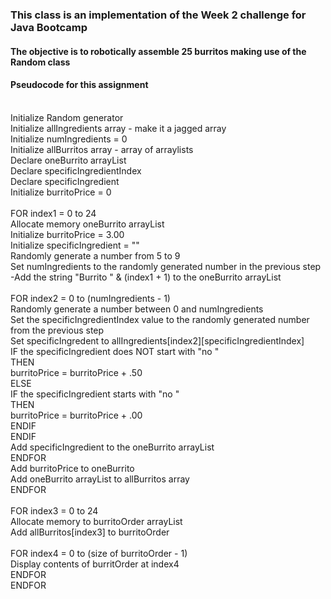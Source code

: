 ### This class is an implementation of the Week 2 challenge for Java Bootcamp
#### The objective is to robotically assemble 25 burritos making use of the Random class 


#### Pseudocode for this assignment 
\
Initialize Random generator\
Initialize allIngredients array - make it a jagged array\
Initialize numIngredients = 0\
Initialize allBurritos array - array of arraylists\
Declare oneBurrito arrayList\
Declare specificIngredientIndex\
Declare specificIngredient\
Initialize burritoPrice = 0\
\
FOR index1 = 0 to 24\
    Allocate memory oneBurrito arrayList\
    Initialize burritoPrice = 3.00\
    Initialize specificIngredient = ""\
    Randomly generate a number from 5 to 9\
    Set numIngredients to the randomly generated number in the previous step\
   -Add the string "Burrito " & (index1 + 1) to the oneBurrito arrayList\
   \
   FOR index2 = 0 to (numIngredients - 1)\
      Randomly generate a number between 0 and numIngredients\
       Set the specificIngredientIndex value to the randomly generated number from the previous step\
       Set specificIngredent to allIngredients[index2][specificIngredientIndex]\
       IF the specificIngredient does NOT start with "no "\
       THEN\
          burritoPrice = burritoPrice + .50\
       ELSE\
          IF the specificIngredient starts with "no "\
          THEN\
             burritoPrice = burritoPrice + .00\
          ENDIF\
       ENDIF\
       Add specificIngredient to the oneBurrito arrayList\
   ENDFOR\
   Add burritoPrice to oneBurrito\
   Add oneBurrito arrayList to allBurritos array\
ENDFOR\
\
FOR index3 = 0 to 24\
   Allocate memory to burritoOrder arrayList\
   Add allBurritos[index3] to burritoOrder\
   \
   FOR index4 = 0 to (size of burritoOrder - 1)\
      Display contents of burritOrder at index4\
   ENDFOR\
ENDFOR 
